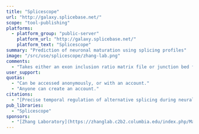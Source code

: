 ```yaml
---
title: "Splicescope"
url: "http://galaxy.splicebase.net/"
scope: "tool-publishing"
platforms:
  - platform_group: "public-server"
    platform_url: "http://galaxy.splicebase.net/"
    platform_text: "Splicescope"
summary: "Prediction of neuronal maturation using splicing profiles"
image: "/src/use/splicescope/zhang-lab.png"
comments:
  - "Takes either an exon inclusion ratio matrix file or junction bed files from multiple samples as input and outputs a zip file including prediction results, PCA analysis results and a PCA plot based on reference samples and an html file to summarize the prediction."
user_support:
quotas:
  - "Can be accessed anonymously, or with an account."
  - "Anyone can create an account."
citations:
  - "[Precise temporal regulation of alternative splicing during neural development](https://doi.org/10.1101/247601), Sebastien M Weyn-Vanhentenryck, Huijuan Feng, Dmytro Ustianenko, Rachel Duffie, Qinghong Yan, Martin Jacko, Jose C Martinez, Marianne Goodwin, Xuegong Zhang, Ulrich Hengst, Stavros Lomvardas, Maurice S Swanson, Chaolin Zhang. *bioRxiv* 247601; doi: 10.1101/247601"
pub_libraries:
  - "Splicescope"
sponsors:
  - "[Zhang Laboratory](https://zhanglab.c2b2.columbia.edu/index.php/Main_Page), Department of Systems Biology, the Department of Biochemistry and Molecular Biophysics, and the Motor Neuron Center at Columbia University Medical Center"
---
```

